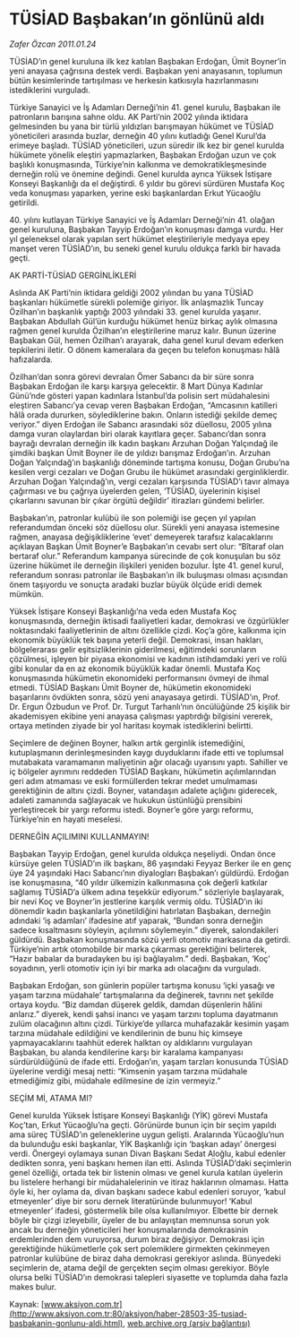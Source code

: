 # TÜSİAD Başbakan’ın gönlünü aldı

*Zafer Özcan 2011.01.24*

<font class="agenda2NewsSpot">
 TÜSİAD’ın genel kuruluna ilk kez katılan Başbakan Erdoğan, Ümit Boyner’in yeni anayasa çağrısına destek verdi. Başbakan yeni anayasanın, toplumun bütün kesimlerinde tartışılması ve herkesin katkısıyla hazırlanmasını istediklerini vurguladı.
</font>
<font class="newsDetail">
 <p>
  <p class="MsoNormal">
   Türkiye Sanayici ve İş Adamları Derneği’nin 41. genel kurulu, Başbakan ile patronların barışına sahne oldu. AK Parti’nin 2002 yılında iktidara gelmesinden bu yana bir türlü yıldızları barışmayan hükümet ve TÜSİAD yöneticileri arasında buzlar, derneğin 40 yılını kutladığı Genel Kurul’da erimeye başladı. TÜSİAD yöneticileri, uzun süredir ilk kez bir genel kurulda hükümete yönelik eleştiri yapmazlarken, Başbakan Erdoğan uzun ve çok başlıklı konuşmasında, Türkiye’nin kalkınma ve demokratikleşmesinde derneğin rolü ve önemine değindi. Genel kurulda ayrıca Yüksek İstişare Konseyi Başkanlığı da el değiştirdi. 6 yıldır bu görevi sürdüren Mustafa Koç veda konuşması yaparken, yerine eski başkanlardan Erkut Yücaoğlu getirildi.
  </p>
  <p class="MsoNormal">
   40. yılını kutlayan Türkiye Sanayici ve İş Adamları Derneği’nin 41. olağan genel kuruluna, Başbakan Tayyip Erdoğan’ın konuşması damga vurdu. Her yıl geleneksel olarak yapılan sert hükümet eleştirileriyle medyaya epey manşet veren TÜSİAD’ın, bu seneki genel kurulu oldukça farklı bir havada geçti.
  </p>
  <p class="MsoNormal">
   AK PARTİ-TÜSİAD GERGİNLİKLERİ
   <span>
   </span>
  </p>
  <p class="MsoNormal">
   Aslında AK Parti’nin iktidara geldiği 2002 yılından bu yana TÜSİAD başkanları hükümetle sürekli polemiğe giriyor. İlk anlaşmazlık Tuncay Özilhan’ın başkanlık yaptığı 2003 yılındaki 33. genel kurulda yaşanır. Başbakan Abdullah Gül’ün kurduğu hükümet henüz birkaç aylık olmasına rağmen genel kurulda Özilhan’ın eleştirilerine maruz kalır. Bunun üzerine Başbakan Gül, hemen Özilhan’ı arayarak, daha genel kurul devam ederken tepkilerini iletir. O dönem kameralara da geçen bu telefon konuşması hâlâ hafızalarda.
  </p>
  <p class="MsoNormal">
   Özilhan’dan sonra görevi devralan Ömer Sabancı da bir süre sonra Başbakan Erdoğan ile karşı karşıya gelecektir. 8 Mart Dünya Kadınlar Günü’nde gösteri yapan kadınlara İstanbul’da polisin sert müdahalesini eleştiren Sabancı’ya cevap veren Başbakan Erdoğan, “Amcasının katilleri hâlâ orada dururken, söylediklerine bakın. Onların istediği şekilde demeç veriyor.” diyen Erdoğan ile Sabancı arasındaki söz düellosu, 2005 yılına damga vuran olaylardan biri olarak kayıtlara geçer. Sabancı’dan sonra bayrağı devralan derneğin ilk kadın başkanı Arzuhan Doğan Yalçındağ ile şimdiki başkan Ümit Boyner ile de yıldızı barışmaz Erdoğan’ın. Arzuhan Doğan Yalçındağ’ın başkanlığı döneminde tartışma konusu, Doğan Grubu’na kesilen vergi cezaları ve Doğan Grubu ile hükümet arasındaki gerginliklerdir. Arzuhan Doğan Yalçındağ’ın, vergi cezaları karşısında TÜSİAD’ı tavır almaya çağırması ve bu çağrıya üyelerden gelen, ‘TÜSİAD, üyelerinin kişisel çıkarlarını savunan bir çıkar örgütü değildir’ itirazları gündemi belirler.
  </p>
  <p class="MsoNormal">
   Başbakan’ın, patronlar kulübü ile son polemiği ise geçen yıl yapılan referandumdan önceki söz düellosu olur. Sürekli yeni anayasa istemesine rağmen, anayasa değişikliklerine ‘evet’ demeyerek tarafsız kalacaklarını açıklayan Başkan Ümit Boyner’e Başbakan’ın cevabı sert olur: “Bîtaraf olan bertaraf olur.” Referandum kampanya sürecinde de çok konuşulan bu söz üzerine hükümet ile derneğin ilişkileri yeniden bozulur. İşte 41. genel kurul, referandum sonrası patronlar ile Başbakan’ın ilk buluşması olması açısından önem taşıyordu ve sonuçta aradaki buzlar büyük ölçüde eridi demek mümkün.
  </p>
  <p class="MsoNormal">
   Yüksek İstişare Konseyi Başkanlığı’na veda eden Mustafa Koç konuşmasında, derneğin iktisadi faaliyetleri kadar, demokrasi ve özgürlükler noktasındaki faaliyetlerinin de altını özellikle çizdi. Koç’a göre, kalkınma için ekonomik büyüklük tek başına yeterli değil. Demokrasi, insan hakları, bölgelerarası gelir eşitsizliklerinin giderilmesi, eğitimdeki sorunların çözülmesi, işleyen bir piyasa ekonomisi ve kadının istihdamdaki yeri ve rolü gibi konular da en az ekonomik büyüklük kadar önemli.
   <span>
   </span>
   Mustafa Koç konuşmasında hükümetin ekonomideki performansını övmeyi de ihmal etmedi. TÜSİAD Başkanı Ümit Boyner de, hükümetin ekonomideki başarılarını övdükten sonra, sözü yeni anayasaya getirdi. TÜSİAD’ın, Prof. Dr. Ergun Özbudun ve Prof. Dr. Turgut Tarhanlı’nın öncülüğünde 25 kişilik bir akademisyen ekibine yeni anayasa çalışması yaptırdığı bilgisini vererek, ortaya metinden ziyade bir yol haritası koymak istediklerini belirtti.
  </p>
  <p class="MsoNormal">
   Seçimlere de değinen Boyner, halkın artık gerginlik istemediğini, kutuplaşmanın derinleşmesinden kaygı duyduklarını ifade etti ve toplumsal mutabakata varamamanın maliyetinin ağır olacağı uyarısını yaptı. Sahiller ve iç bölgeler ayrımını reddeden TÜSİAD Başkanı, hükümetin açılımlarından geri adım atmaması ve eski formüllerden tekrar medet umulmaması gerektiğinin de altını çizdi. Boyner, vatandaşın adalete açlığını giderecek, adaleti zamanında sağlayacak ve hukukun üstünlüğü prensibini yerleştirecek bir yargı reformu istedi. Boyner’e göre yargı reformu, Türkiye’nin en hayati meselesi.
  </p>
  <p class="MsoNormal">
   DERNEĞİN AÇILIMINI KULLANMAYIN!
  </p>
  <p class="MsoNormal">
   Başbakan Tayyip Erdoğan, genel kurulda oldukça neşeliydi. Ondan önce kürsüye gelen TÜSİAD’ın ilk başkanı, 86 yaşındaki Feyyaz Berker ile en genç üye 24 yaşındaki Hacı Sabancı’nın diyalogları Başbakan’ı güldürdü. Erdoğan ise konuşmasına, “40 yıldır ülkemizin kalkınmasına çok değerli katkılar sağlamış TÜSİAD’a ülkem adına teşekkür ediyorum.” sözleriyle başlayarak, bir nevi Koç ve Boyner’in jestlerine karşılık vermiş oldu. TÜSİAD’ın iki dönemdir kadın başkanlarla yönetildiğini hatırlatan Başbakan, derneğin adındaki ‘iş adamları’ ifadesine atıf yaparak, “Bundan sonra derneğin sadece kısaltmasını söyleyin, açılımını söylemeyin.” diyerek, salondakileri güldürdü. Başbakan konuşmasında sözü yerli otomotiv markasına da getirdi. Türkiye’nin artık otomobilde bir marka çıkarması gerektiğini belirterek, “Hazır babalar da buradayken bu işi bağlayalım.” dedi. Başbakan, ‘Koç’ soyadının, yerli otomotiv için iyi bir marka adı olacağını da vurguladı.
  </p>
  <p class="MsoNormal">
   Başbakan Erdoğan, son günlerin popüler tartışma konusu ‘içki yasağı ve yaşam tarzına müdahale’ tartışmalarına da değinerek, tavrını net şekilde ortaya koydu. “Biz damdan düşerek geldik, damdan düşenlerin hâlini anlarız.” diyerek, kendi şahsi inancı ve yaşam tarzını topluma dayatmanın zulüm olacağının altını çizdi. Türkiye’de yıllarca muhafazakâr kesimin yaşam tarzına müdahale edildiğini ve kendilerinin de bunu hiç kimseye yapmayacaklarını taahhüt ederek halktan oy aldıklarını vurgulayan Başbakan, bu alanda kendilerine karşı bir karalama kampanyası sürdürüldüğünü de ifade etti. Erdoğan’ın, yaşam tarzları konusunda TÜSİAD üyelerine verdiği mesaj netti: “Kimsenin yaşam tarzına müdahale etmediğimiz gibi, müdahale edilmesine de izin vermeyiz.”
  </p>
  <p class="MsoNormal">
   SEÇİM Mİ, ATAMA MI?
  </p>
  <p class="MsoNormal">
   Genel kurulda Yüksek İstişare Konseyi Başkanlığı (YİK) görevi Mustafa Koç’tan, Erkut Yücaoğlu’na geçti. Görünürde bunun için bir seçim yapıldı ama süreç TÜSİAD’ın geleneklerine uygun gelişti. Aralarında Yücaoğlu’nun da bulunduğu eski başkanlar, YİK Başkanlığı için ‘başkan adayı’ önergesi verdi. Önergeyi oylamaya sunan Divan Başkanı Sedat Aloğlu, kabul edenler dedikten sonra, yeni başkanı hemen ilan etti. Aslında TÜSİAD’daki seçimlerin genel özelliği, ortada tek bir listenin olması ve genel kurula katılan üyelerin bu listelere herhangi bir müdahalelerinin ve itiraz haklarının olmaması. Hatta öyle ki, her oylama da, divan başkanı sadece kabul edenleri soruyor, ‘kabul etmeyenler’ diye bir soru dernek literatüründe bulunmuyor! ‘Kabul etmeyenler’ ifadesi, göstermelik bile olsa kullanılmıyor. Elbette bir dernek böyle bir çizgi izleyebilir, üyeler de bu anlayıştan memnunsa sorun yok ancak bu derneğin yöneticileri her konuşmalarında demokrasinin erdemlerinden dem vuruyorsa, durum biraz değişiyor. Demokrasi için gerektiğinde hükümetlerle çok sert polemiklere girmekten çekinmeyen patronlar kulübüne de biraz daha demokrasi gerekiyor aslında. Bünyedeki seçimlerin de, atama değil de gerçekten seçim olması gerekiyor. Böyle olursa belki TÜSİAD’ın demokrasi talepleri siyasette ve toplumda daha fazla makes bulur.
  </p>
 </p>
</font>

Kaynak: [www.aksiyon.com.tr](http://www.aksiyon.com.tr:80/aksiyon/haber-28503-35-tusiad-basbakanin-gonlunu-aldi.html), [web.archive.org (arşiv bağlantısı)](http://web.archive.org/web/20110226120954/http://www.aksiyon.com.tr:80/aksiyon/haber-28503-35-tusiad-basbakanin-gonlunu-aldi.html)
